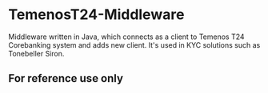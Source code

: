 # TemenosT24-Middleware
Middleware written in Java, which connects as a client to Temenos T24 Corebanking system and adds new client.
It's used in KYC solutions such as Tonebeller Siron.

## For reference use only
